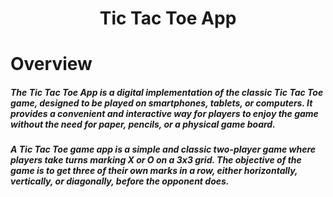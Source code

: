 <h1 align="center">Tic Tac Toe App</h1>
 <h1>Overview</h1>
 <h5>The Tic Tac Toe App is a digital implementation of the classic Tic Tac Toe game, designed to be played on smartphones, tablets, or computers. It provides a convenient and interactive way for players to enjoy the game without the need for paper, pencils, or a physical game board.</h5>
 <h5>A Tic Tac Toe game app is a simple and classic two-player game where players take turns marking X or O on a 3x3 grid. The objective of the game is to get three of their own marks in a row, either horizontally, vertically, or diagonally, before the opponent does.

</h5>
